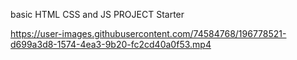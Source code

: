 basic HTML CSS and JS PROJECT Starter

https://user-images.githubusercontent.com/74584768/196778521-d699a3d8-1574-4ea3-9b20-fc2cd40a0f53.mp4

